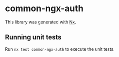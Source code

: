# common-ngx-auth

This library was generated with [Nx](https://nx.dev).

## Running unit tests

Run `nx test common-ngx-auth` to execute the unit tests.
